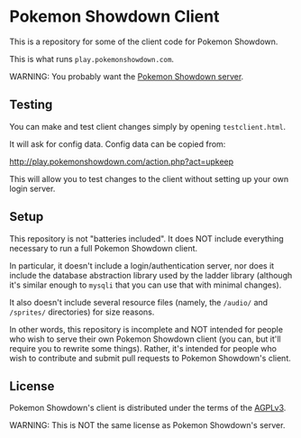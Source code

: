 Pokemon Showdown Client
========================================================================

This is a repository for some of the client code for Pokemon Showdown.

This is what runs `play.pokemonshowdown.com`.

WARNING: You probably want the [Pokemon Showdown server][1].

  [1]: https://github.com/Zarel/Pokemon-Showdown

Testing
------------------------------------------------------------------------

You can make and test client changes simply by opening `testclient.html`.

It will ask for config data. Config data can be copied from:

http://play.pokemonshowdown.com/action.php?act=upkeep

This will allow you to test changes to the client without setting up your
own login server.

Setup
------------------------------------------------------------------------

This repository is not "batteries included". It does NOT include everything
necessary to run a full Pokemon Showdown client.

In particular, it doesn't include a login/authentication server, nor does it
include the database abstraction library used by the ladder library (although
it's similar enough to `mysqli` that you can use that with minimal changes).

It also doesn't include several resource files (namely, the `/audio/` and
`/sprites/` directories) for size reasons.

In other words, this repository is incomplete and NOT intended for people
who wish to serve their own Pokemon Showdown client (you can, but it'll
require you to rewrite some things). Rather, it's intended for people who
wish to contribute and submit pull requests to Pokemon Showdown's client.

License
------------------------------------------------------------------------

Pokemon Showdown's client is distributed under the terms of the [AGPLv3][2].

  [2]: http://www.gnu.org/licenses/agpl-3.0.html

WARNING: This is NOT the same license as Pokemon Showdown's server.
